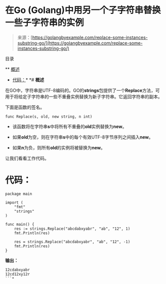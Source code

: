 <!--yml

分类：未分类

日期：2024-10-13 06:13:01

-->

# 在Go (Golang)中用另一个子字符串替换一些子字符串的实例

> 来源：[https://golangbyexample.com/replace-some-instances-substring-go/](https://golangbyexample.com/replace-some-instances-substring-go/)

目录

**   [概述](#Overview "概述")

+   [代码：](#Code "代码：")*  *# **概述**

在GO中，字符串是UTF-8编码的。GO的**strings**包提供了一个**Replace**方法，可用于将给定子字符串的一些不重叠实例替换为新子字符串。它返回字符串的副本。

下面是函数的签名。

```
func Replace(s, old, new string, n int)
```

+   该函数将在字符串**s**中将所有不重叠的**old**实例替换为**new**。

+   如果**old**为空，则在字符串**s**中的每个有效UTF-8字节序列之间插入**new**。

+   如果**n**为负，则所有**old**的实例将被替换为**new**。

让我们看看工作代码。

# **代码：**

```
package main

import (
    "fmt"
    "strings"
)

func main() {
    res := strings.Replace("abcdabxyabr", "ab", "12", 1)
    fmt.Println(res)

    res = strings.Replace("abcdabxyabr", "ab", "12", -1)
    fmt.Println(res)
}
```

**输出：**

```
12cdabxyabr
12cd12xy12r
```*
